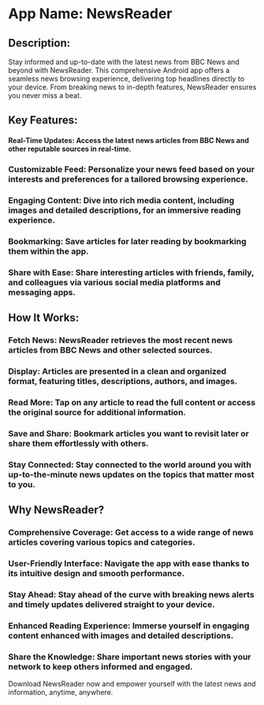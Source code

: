 # App Name: NewsReader

## Description:
Stay informed and up-to-date with the latest news from BBC News and beyond with NewsReader. This comprehensive Android app offers a seamless news browsing experience, delivering top headlines directly to your device. From breaking news to in-depth features, NewsReader ensures you never miss a beat.

## Key Features:

#### Real-Time Updates: Access the latest news articles from BBC News and other reputable sources in real-time.
### Customizable Feed: Personalize your news feed based on your interests and preferences for a tailored browsing experience.
### Engaging Content: Dive into rich media content, including images and detailed descriptions, for an immersive reading experience.
### Bookmarking: Save articles for later reading by bookmarking them within the app.
### Share with Ease: Share interesting articles with friends, family, and colleagues via various social media platforms and messaging apps.

## How It Works:

### Fetch News: NewsReader retrieves the most recent news articles from BBC News and other selected sources.
### Display: Articles are presented in a clean and organized format, featuring titles, descriptions, authors, and images.
### Read More: Tap on any article to read the full content or access the original source for additional information.
### Save and Share: Bookmark articles you want to revisit later or share them effortlessly with others.
### Stay Connected: Stay connected to the world around you with up-to-the-minute news updates on the topics that matter most to you.

## Why NewsReader?

### Comprehensive Coverage: Get access to a wide range of news articles covering various topics and categories.
### User-Friendly Interface: Navigate the app with ease thanks to its intuitive design and smooth performance.
### Stay Ahead: Stay ahead of the curve with breaking news alerts and timely updates delivered straight to your device.
### Enhanced Reading Experience: Immerse yourself in engaging content enhanced with images and detailed descriptions.
### Share the Knowledge: Share important news stories with your network to keep others informed and engaged.

Download NewsReader now and empower yourself with the latest news and information, anytime, anywhere.
